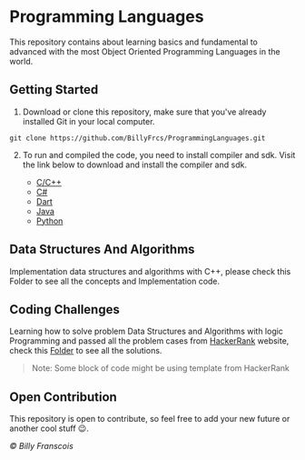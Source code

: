 <h1>Programming Languages</h1>

This repository contains about learning basics and fundamental to advanced with the most Object Oriented Programming Languages in the world.

## Getting Started

1. Download or clone this repository, make sure that you've already installed <a style = "text-decoration:none;" href = "https://git-scm.com/">Git</a> in your local computer.

```
git clone https://github.com/BillyFrcs/ProgrammingLanguages.git
```

2. To run and compiled the code, you need to install compiler and sdk. Visit the link below to download and install the compiler and sdk.

   - [C/C++](https://sourceforge.net/projects/mingw-w64/)
   - [C# ](https://dotnet.microsoft.com/download)
   - [Dart](http://gekorm.com/dart-windows/)
   - [Java](https://www.oracle.com/java/technologies/javase-downloads.html)
   - [Python](https://www.python.org/downloads/)

## Data Structures And Algorithms

Implementation data structures and algorithms with C++, please check this <a style = "text-decoration:none;" href = "https://github.com/BillyFrcs/ProgrammingLanguages/tree/master/CPlusPlus/Data%20Structures%20And%20Algorithms">Folder</a> to see all the concepts and Implementation code.

## Coding Challenges

Learning how to solve problem Data Structures and Algorithms with logic Programming and passed all the problem cases from [HackerRank](https://www.hackerrank.com/dashboard) website, check this [Folder](https://github.com/BillyFrcs/ProgrammingLanguages/tree/master/CodingChallenges) to see all the solutions.

> Note: Some block of code might be using template from HackerRank

## Open Contribution

This repository is open to contribute, so feel free to add your new future or another cool stuff 😉.

<i> ©️ Billy Franscois </i>

<!-- 2020 Billy start Programming -->